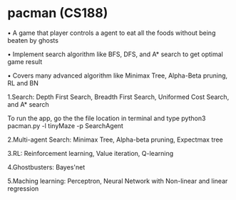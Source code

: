 # pacman (CS188)
•	A game that player controls a agent to eat all the foods without being beaten by ghosts

•	Implement search algorithm like BFS, DFS, and A* search to get optimal game result

•	Covers many advanced algorithm like Minimax Tree, Alpha-Beta pruning, RL and BN

1.Search: Depth First Search, Breadth First Search, Uniformed Cost Search, and A* search
  
  To run the app, go the the file location in terminal and type python3 pacman.py -l tinyMaze -p SearchAgent 

2.Multi-agent Search: Minimax Tree, Alpha-beta pruning, Expectmax tree

3.RL: Reinforcement learning, Value iteration, Q-learning

4.Ghostbusters: Bayes'net

5.Maching learning: Perceptron, Neural Network with Non-linear and linear regression
